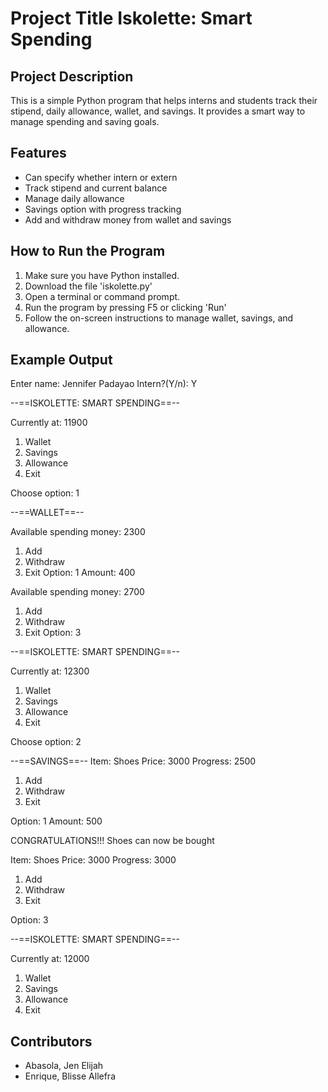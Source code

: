 # Project Title Iskolette: Smart Spending

## Project Description
This is a simple Python program that helps interns and students track their stipend, daily allowance, wallet, and savings. 
It provides a smart way to manage spending and saving goals.

## Features
- Can specify whether intern or extern
- Track stipend and current balance
- Manage daily allowance
- Savings option with progress tracking
- Add and withdraw money from wallet and savings

## How to Run the Program
1. Make sure you have Python installed.
2. Download the file 'iskolette.py'
3. Open a terminal or command prompt.
4. Run the program by pressing F5 or clicking 'Run'
5. Follow the on-screen instructions to manage wallet, savings, and allowance.

## Example Output
Enter name: Jennifer Padayao
Intern?(Y/n): Y

--==ISKOLETTE: SMART SPENDING==--

Currently at: 11900

1. Wallet
2. Savings 
3. Allowance
4. Exit 

Choose option: 1

--==WALLET==--

Available spending money: 2300 
1. Add
2. Withdraw
3. Exit
Option: 1
Amount: 400

Available spending money: 2700
1. Add
2. Withdraw
3. Exit
Option: 3

--==ISKOLETTE: SMART SPENDING==--

Currently at: 12300
1. Wallet
2. Savings 
3. Allowance
4. Exit

Choose option: 2

--==SAVINGS==--
Item: Shoes
Price: 3000
Progress: 2500

1. Add
2. Withdraw 
3. Exit

Option: 1
Amount: 500

CONGRATULATIONS!!!
Shoes can now be bought

Item: Shoes
Price: 3000
Progress: 3000

1. Add
2. Withdraw
3. Exit

Option: 3

--==ISKOLETTE: SMART SPENDING==--

Currently at: 12000

1. Wallet
2. Savings
3. Allowance
4. Exit

## Contributors
- Abasola, Jen Elijah
- Enrique, Blisse Allefra
